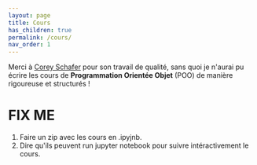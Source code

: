 ```yaml
---
layout: page
title: Cours
has_children: true
permalink: /cours/
nav_order: 1
---
```


<link rel="shortcut icon" href="https://new-leaves.github.io/img/favicon/favicon.ico">

 
Merci à <a href="https://www.youtube.com/user/schafer5">Corey Schafer</a> pour son travail de qualité, sans quoi je n'aurai pu
écrire les cours de <b> Programmation Orientée Objet</b> (POO) de manière rigoureuse et structurés !


# **FIX ME**

1. Faire un zip avec les cours en .ipyjnb.
2. Dire qu'ils peuvent run jupyter notebook pour suivre intéractivement le cours.

